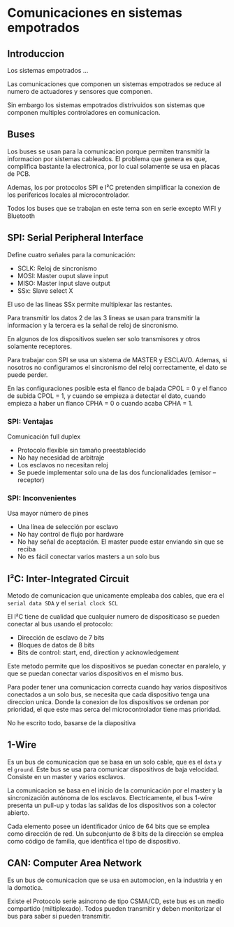 # Comunicaciones en sistemas empotrados

## Introduccion

Los sistemas empotrados ...

Las comunicaciones que componen un sistemas empotrados se reduce al numero de actuadores y sensores que componen. 

Sin embargo los sistemas empotrados distrivuidos son sistemas que componen multiples controladores en comunicacion.

## Buses

Los buses se usan para la comunicacion porque permiten transmitir la informacion por sistemas cableados. El problema que genera es que, complifica bastante la electronica, por lo cual solamente se usa en placas de PCB.

Ademas, los por protocolos SPI e I²C pretenden simplificar la conexion de los perifericos locales al microcontrolador.

Todos los buses que se trabajan en este tema son en serie excepto WIFI y Bluetooth

## SPI: Serial Peripheral Interface

Define cuatro señales para la comunicación:
* SCLK: Reloj de sincronismo
* MOSI: Master ouput slave input
* MISO: Master input slave output
* SSx: Slave select X

El uso de las líneas SSx permite multiplexar las restantes.

Para transmitir los datos 2 de las 3 lineas se usan para transmitir la informacion y la tercera es la señal de reloj de sincronismo.

En algunos de los dispositivos suelen ser solo transmisores y otros solamente receptores.

Para trabajar con SPI se usa un sistema de MASTER y ESCLAVO. Ademas, si nosotros no configuramos el sincronismo del reloj correctamente, el dato se puede perder.

En las configuraciones posible esta el flanco de bajada CPOL = 0 y el flanco de subida CPOL = 1, y cuando se empieza a detectar el dato, cuando empieza a haber un flanco CPHA = 0 o cuando acaba CPHA = 1.

### SPI: Ventajas

Comunicación full duplex
* Protocolo flexible sin tamaño preestablecido
* No hay necesidad de arbitraje
* Los esclavos no necesitan reloj
* Se puede implementar solo una de las dos funcionalidades (emisor – receptor)

### SPI: Inconvenientes

Usa mayor número de pines
* Una línea de selección por esclavo
* No hay control de flujo por hardware
* No hay señal de aceptación. El master puede estar enviando sin que se reciba
* No es fácil conectar varios masters a un solo bus

## I²C: Inter-Integrated Circuit

Metodo de comunicacion que unicamente empleaba dos cables, que era el `serial data SDA` y el `serial clock SCL`

El I²C tiene de cualidad que cualquier numero de dispositicaso se pueden conectar al bus usando el protocolo:
* Dirección de esclavo de 7 bits
* Bloques de datos de 8 bits
* Bits de control: start, end, direction y acknowledgement

Este metodo permite que los dispositivos se puedan conectar en paralelo, y que se puedan conectar varios dispositivos en el mismo bus.

Para poder tener una comunicacion correcta cuando hay varios dispositivos conectados a un solo bus, se necesita que cada dispositivo tenga una direccion unica. Donde la conexion de los dispositivos se ordenan por prioridad, el que este mas serca del microcontrolador tiene mas prioridad.

No he escrito todo, basarse de la diapositiva

## 1-Wire

Es un bus de comunicacion que se basa en un solo cable, que es el `data` y el `ground`. Este bus se usa para comunicar dispositivos de baja velocidad. Consiste en un master y varios esclavos.

La comunicacion se basa en el inicio de la comunicación por el master y la sincronización autónoma de los esclavos. Electricamente, el bus 1-wire presenta un pull-up y todas las salidas de los dispositivos son a colector abierto.

Cada elemento posee un identificador único de 64 bits que se emplea como dirección de red. Un subconjunto de 8 bits de la dirección se emplea como código de familia, que identifica el tipo de dispositivo.

## CAN: Computer Area Network

Es un bus de comunicacion que se usa en automocion, en la industria y en la domotica. 

Existe el Protocolo serie asincrono de tipo CSMA/CD, este bus es un medio compartido (miltiplexado). Todos pueden transmitir y deben monitorizar el bus para saber si pueden transmitir.


